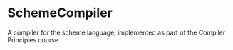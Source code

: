 # SchemeCompiler
A compiler for the scheme language, implemented as part of the Compiler Principles course.
